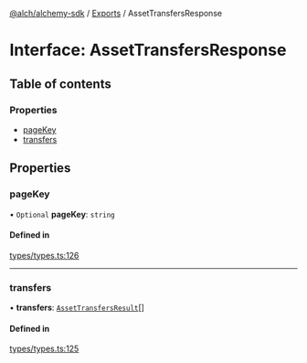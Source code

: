[@alch/alchemy-sdk](../README.md) / [Exports](../modules.md) / AssetTransfersResponse

# Interface: AssetTransfersResponse

## Table of contents

### Properties

- [pageKey](AssetTransfersResponse.md#pagekey)
- [transfers](AssetTransfersResponse.md#transfers)

## Properties

### pageKey

• `Optional` **pageKey**: `string`

#### Defined in

[types/types.ts:126](https://github.com/alchemyplatform/alchemy-sdk-js/blob/865aa2b/src/types/types.ts#L126)

___

### transfers

• **transfers**: [`AssetTransfersResult`](AssetTransfersResult.md)[]

#### Defined in

[types/types.ts:125](https://github.com/alchemyplatform/alchemy-sdk-js/blob/865aa2b/src/types/types.ts#L125)
